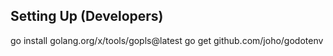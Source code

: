 

## Setting Up (Developers)
go install golang.org/x/tools/gopls@latest
go get github.com/joho/godotenv